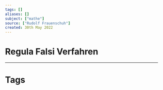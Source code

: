 ```yaml
---
tags: []
aliases: []
subject: ["mathe"]
source: ["Rudolf Frauenschuh"]
created: 30th May 2022
---
```


# Regula Falsi Verfahren

---
# Tags
